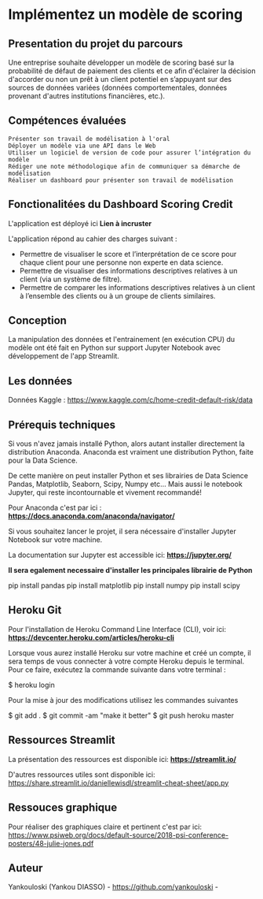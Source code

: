 # Implémentez un modèle de scoring


## Presentation du projet du parcours

Une entreprise souhaite développer un modèle de scoring basé sur la probabilité de défaut de paiement des clients et ce afin d'éclairer la décision d'accorder ou non un prêt à un client potentiel en s’appuyant sur des sources de données variées (données comportementales, données provenant d'autres institutions financières, etc.).

## Compétences évaluées

    Présenter son travail de modélisation à l'oral
    Déployer un modèle via une API dans le Web
    Utiliser un logiciel de version de code pour assurer l’intégration du modèle
    Rédiger une note méthodologique afin de communiquer sa démarche de modélisation
    Réaliser un dashboard pour présenter son travail de modélisation



## **Fonctionalitées du Dashboard Scoring Credit**

L'application est déployé ici **Lien à incruster**


L'application répond au cahier des charges suivant :

  - Permettre de visualiser le score et l’interprétation de ce score pour chaque client pour une personne non experte en data science.
  - Permettre de visualiser des informations descriptives relatives à un client (via un système de filtre).
  - Permettre de comparer les informations descriptives relatives à un client à l’ensemble des clients ou à un groupe de clients similaires.
  

## Conception

La manipulation des données et l'entrainement (en exécution CPU) du modèle ont été fait en Python sur support Jupyter Notebook avec développement de l'app Streamlit.

## Les données

Données Kaggle : https://www.kaggle.com/c/home-credit-default-risk/data


## Prérequis techniques

Si vous n'avez jamais installé Python, alors autant installer directement la distribution Anaconda. Anaconda est vraiment une distribution Python, faite pour la Data Science.

De cette manière on peut installer Python et ses librairies de Data Science Pandas, Matplotlib, Seaborn, Scipy, Numpy etc… Mais aussi le notebook Jupyter, qui reste incontournable et vivement recommandé! 

Pour Anaconda c'est par ici : **https://docs.anaconda.com/anaconda/navigator/**

Si vous souhaitez lancer le projet, il sera nécessaire d'installer Jupyter Notebook sur votre machine.

La documentation sur Jupyter est accessible ici: **https://jupyter.org/**

**Il sera egalement necessaire d'installer les principales librairie de Python**

pip install pandas
pip install matplotlib
pip install numpy
pip install scipy

## Heroku Git

Pour l'installation de Heroku Command Line Interface (CLI), voir ici:
      **https://devcenter.heroku.com/articles/heroku-cli**
      
Lorsque vous aurez installé Heroku sur votre machine et créé un compte, il sera temps de vous connecter à votre compte Heroku depuis le terminal. Pour ce faire, exécutez la commande suivante dans votre terminal :

$ heroku login

Pour la mise à jour des modifications utilisez les commandes suivantes

$ git add .
$ git commit -am "make it better"
$ git push heroku master


## Ressources Streamlit 

La présentation des ressources est disponible ici:  **https://streamlit.io/**

D'autres ressources utiles sont disponible ici:  https://share.streamlit.io/daniellewisdl/streamlit-cheat-sheet/app.py

## Ressouces graphique

Pour réaliser des graphiques claire et pertinent c'est par ici: 
https://www.psiweb.org/docs/default-source/2018-psi-conference-posters/48-julie-jones.pdf


## Auteur

Yankouloski (Yankou DIASSO) - https://github.com/yankouloski -
